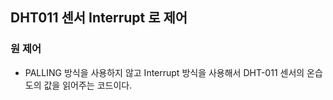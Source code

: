 ## DHT011 센서 Interrupt 로 제어

### 원 제어
- PALLING 방식을 사용하지 않고 Interrupt 방식을 사용해서 DHT-011 센서의 온습도의 값을 읽어주는 코드이다.

